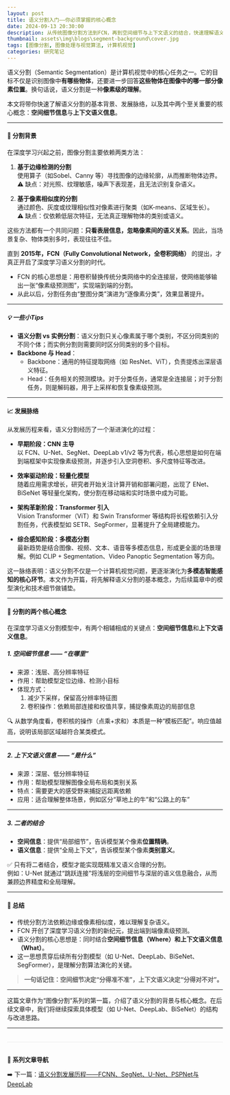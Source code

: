 ```yaml
---
layout: post
title: 语义分割入门——你必须掌握的核心概念
date: 2024-09-13 20:30:00
description: 从传统图像分割方法到FCN，再到空间细节与上下文语义的结合，快速理解语义分割的基础与关键思路。
thumbnail: assets\img\blogs\segment-background\cover.jpg
tags: [图像分割, 图像处理与视觉算法, 计算机视觉]
categories: 研究笔记
---
```


语义分割（Semantic Segmentation）是计算机视觉中的核心任务之一。它的目标不仅是识别图像中**有哪些物体**，还要进一步回答**这些物体在图像中的哪一部分像素位置**。换句话说，语义分割是一种**像素级的理解**。

本文将带你快速了解语义分割的基本背景、发展脉络，以及其中两个至关重要的核心概念：**空间细节信息**与**上下文语义信息**。

---

#### **📌 分割背景**

在深度学习兴起之前，图像分割主要依赖两类方法：

1. **基于边缘检测的分割**  
   使用算子（如Sobel、Canny 等）寻找图像的边缘轮廓，从而推断物体边界。  
   ⚠️ 缺点：对光照、纹理敏感，噪声下表现差，且无法识别复杂语义。

2. **基于像素相似度的分割**  
   通过颜色、灰度或纹理相似性对像素进行聚类（如K-means、区域生长）。  
   ⚠️ 缺点：仅依赖低层次特征，无法真正理解物体的类别或语义。

这些方法都有一个共同问题：**只看表层信息，忽略像素间的语义关系**。因此，当场景复杂、物体类别多时，表现往往不佳。

直到 **2015年，FCN（Fully Convolutional Network，全卷积网络）** 的提出，才真正开启了深度学习语义分割的时代。  
- FCN 的核心思想是：用卷积替换传统分类网络中的全连接层，使网络能够输出一张“像素级预测图”，实现端到端的分割。  
- 从此以后，分割任务由“整图分类”演进为“逐像素分类”，效果显著提升。

---

##### **💡 一些小Tips**

- **语义分割 vs 实例分割**：语义分割只关心像素属于哪个类别，不区分同类别的不同个体；而实例分割则需要同时区分同类别的多个目标。  
- **Backbone 与 Head**：  
  - Backbone：通用的特征提取网络（如 ResNet、ViT），负责提炼出深层语义特征。  
  - Head：任务相关的预测模块。对于分类任务，通常是全连接层；对于分割任务，则是解码器，用于上采样和恢复像素级预测。  

---

#### **📈 发展脉络**

从发展历程来看，语义分割经历了一个渐进演化的过程：

- **早期阶段：CNN 主导**  
  以 FCN、U-Net、SegNet、DeepLab v1/v2 等为代表，核心思想是如何在端到端框架中实现像素级预测，并逐步引入空洞卷积、多尺度特征等改进。

- **效率驱动阶段：轻量化模型**  
  随着应用需求增长，研究者开始关注计算开销和部署问题，出现了 ENet、BiSeNet 等轻量化架构，使分割在移动端和实时场景中成为可能。

- **架构革新阶段：Transformer 引入**  
  Vision Transformer（ViT）和 Swin Transformer 等结构将长程依赖引入分割任务，代表模型如 SETR、SegFormer，显著提升了全局建模能力。

- **综合感知阶段：多模态分割**  
  最新趋势是结合图像、视频、文本、语音等多模态信息，形成更全面的场景理解。例如 CLIP + Segmentation、Video Panoptic Segmentation 等方向。

这一脉络表明：语义分割不仅是一个计算机视觉问题，更逐渐演化为**多模态智能感知的核心环节**。本文作为开篇，将先解释语义分割的基本概念，为后续篇章中的模型演化和技术细节做铺垫。

---

#### **📌 分割的两个核心概念**

在深度学习语义分割模型中，有两个相辅相成的关键点：**空间细节信息**和**上下文语义信息**。

##### **1. 空间细节信息 —— “在哪里”**
- 来源：浅层、高分辨率特征  
- 作用：帮助模型定位边缘、检测小目标  
- 体现方式：  
  1. 减少下采样，保留高分辨率特征图  
  2. 卷积操作：依赖局部连接和权值共享，捕捉像素周边的局部信息  

🔍 从数学角度看，卷积核的操作（点乘+求和）本质是一种“模板匹配”。响应值越高，说明该局部区域越符合某类模式。

---

##### **2. 上下文语义信息 —— “是什么”**
- 来源：深层、低分辨率特征  
- 作用：帮助模型理解图像全局布局和类别关系  
- 特点：需要更大的感受野来捕捉远距离依赖  
- 应用：适合理解整体场景，例如区分“草地上的牛”和“公路上的车”

---

##### **3. 二者的结合**
- **空间信息**：提供“局部细节”，告诉模型某个像素**位置精确**。  
- **语义信息**：提供“全局上下文”，告诉模型某个像素**类别意义**。  

✅ 只有将二者结合，模型才能实现既精准又语义合理的分割。  
例如：U-Net 就通过“跳跃连接”将浅层的空间细节与深层的语义信息融合，从而兼顾边界精度和全局理解。

---

#### **📌 总结**

- 传统分割方法依赖边缘或像素相似度，难以理解复杂语义。  
- FCN 开创了深度学习语义分割的新纪元，提出端到端像素级预测。  
- 语义分割的核心思想是：同时结合**空间细节信息（Where）**和**上下文语义信息（What）**。  
- 这一思想贯穿后续所有分割模型（如 U-Net、DeepLab、BiSeNet、SegFormer），是理解分割算法演化的关键。

> **一句话记住：空间细节决定“分得准不准”，上下文语义决定“分得对不对”。**

---

这篇文章作为“图像分割”系列的第一篇，介绍了语义分割的背景与核心概念。在后续文章中，我们将继续探索具体模型（如 U-Net、DeepLab、BiSeNet）的结构与改进思路。

---

<div class="post-navigation" style="margin-top:2rem; padding-top:1rem; border-top:1px solid #eaeaea;">
  <p style="margin-bottom:0.5rem; font-weight:600;">📖 系列文章导航</p>
  <ul style="list-style:none; padding-left:0;">
    <li>➡️ 下一篇：<a href="{{ '/blog/2024/development-cnn-segment' | relative_url }}">语义分割发展历程——FCNN、SegNet、U-Net、PSPNet与DeepLab</a></li>
  </ul>
</div>
